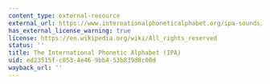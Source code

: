```yaml
---
content_type: external-resource
external_url: https://www.internationalphoneticalphabet.org/ipa-sounds/ipa-chart-with-sounds/#ipachartstart
has_external_license_warning: true
license: https://en.wikipedia.org/wiki/All_rights_reserved
status: ''
title: The International Phonetic Alphabet (IPA)
uid: ed23515f-c853-4e46-9bb4-53b839d8c00d
wayback_url: ''
---
```

